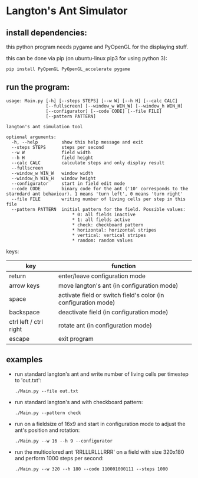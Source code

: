 # Langton's Ant Simulator

## install dependencies:

this python program needs pygame and PyOpenGL for the displaying stuff.

this can be done via pip (on ubuntu-linux pip3 for using python 3):

```
pip install PyOpenGL PyOpenGL_accelerate pygame
```

##  run the program:

```
usage: Main.py [-h] [--steps STEPS] [--w W] [--h H] [--calc CALC]
               [--fullscreen] [--window_w WIN_W] [--window_h WIN_H]
               [--configurator] [--code CODE] [--file FILE]
               [--pattern PATTERN]

langton's ant simulation tool

optional arguments:
  -h, --help         show this help message and exit
  --steps STEPS      steps per second
  --w W              field width
  --h H              field height
  --calc CALC        calculate steps and only display result
  --fullscreen
  --window_w WIN_W   window width
  --window_h WIN_H   window height
  --configurator     start in field edit mode
  --code CODE        binary code for the ant ('10' corresponds to the starndard ant behaviour). 1 means 'turn left', 0 means 'turn right'
  --file FILE        writing number of living cells per step in this file
  --pattern PATTERN  initial pattern for the field. Possible values:
                     	 * 0: all fields inactive
                     	 * 1: all fields active
                     	 * check: checkboard pattern
                     	 * horizontal: horizontal stripes
                     	 * vertical: vertical stripes
                     	 * random: random values
```

keys:

| key                    | function                                 |
| ---------------------- | ---------------------------------------- |
| return                 | enter/leave configuration mode           |
| arrow keys             | move langton's ant (in configuration mode) |
| space                  | activate field or switch field's color (in configuration mode) |
| backspace              | deactivate field (in configuration mode) |
| ctrl left / ctrl right | rotate ant (in configuration mode)       |
| escape                 | exit program                             |

## examples

*   run standard langton's ant and write number of living cells per timestep to 'out.txt':

    ```
    ./Main.py --file out.txt 
    ```

*   run standard langton's and with checkboard pattern:

    ```
    ./Main.py --pattern check
    ```

*   run on a fieldsize of 16x9 and start in configuration mode to adjust the ant's position and rotation:

    ```
    ./Main.py --w 16 --h 9 --configurator
    ```

*   run the multicolored ant 'RRLLLRLLLRRR' on a field with size 320x180 and perform 1000 steps per second:

    ```
    ./Main.py --w 320 --h 180 --code 110001000111 --steps 1000
    ```

    ​